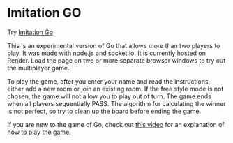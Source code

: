 # Imitation GO

Try [Imitation Go](https://imitation-go.onrender.com/)

This is an experimental version of Go that allows more than two players to play. It was made with node.js and socket.io. It is currently hosted on Render. Load the page on two or more separate browser windows to try out the multiplayer game.

To play the game, after you enter your name and read the instructions, either add a new room or join an existing room. If the free style mode is not chosen, the game will not allow you to play out of turn. The game ends when all players sequentially PASS. The algorithm for calculating the winner is not perfect, so try to clean up the board before ending the game.

If you are new to the game of Go, check out [this video](https://www.youtube.com/watch?v=RRBjN8empIs) for an explanation of how to play the game.
